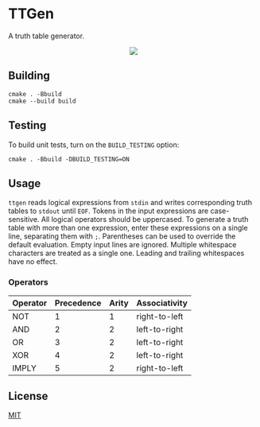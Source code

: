 # TTGen

A truth table generator.

<p align="center">
  <img src="https://user-images.githubusercontent.com/33803413/135724542-aef22eff-f7fb-4008-a8ce-69732d65e634.png" />
</p>

## Building

```
cmake . -Bbuild
cmake --build build
```

## Testing

To build unit tests, turn on the `BUILD_TESTING` option:
```
cmake . -Bbuild -DBUILD_TESTING=ON
```

## Usage

`ttgen` reads logical expressions from `stdin` and writes corresponding truth tables to `stdout` until `EOF`. Tokens in the input expressions are case-sensitive. All logical operators should be uppercased. To generate a truth table with more than one expression, enter these expressions on a single line, separating them with `;`. Parentheses can be used to override the default evaluation. Empty input lines are ignored. Multiple whitespace characters are treated as a single one. Leading and trailing whitespaces have no effect.

### Operators

Operator | Precedence | Arity | Associativity
--- | --- | --- | ---
NOT | 1 | 1 | right-to-left
AND | 2 | 2 | left-to-right
OR | 3 | 2 | left-to-right
XOR | 4 | 2 | left-to-right
IMPLY | 5 | 2 | right-to-left

## License

[MIT](https://github.com/wadiim/ttgen/blob/master/LICENSE)
